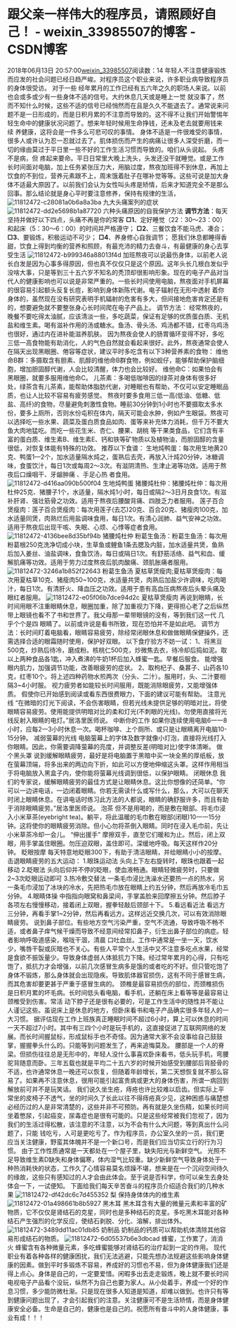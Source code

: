 # 跟父亲一样伟大的程序员，请照顾好自己！ - weixin_33985507的博客 - CSDN博客
2018年06月13日 20:57:00[weixin_33985507](https://me.csdn.net/weixin_33985507)阅读数：14
年轻人不注意健康锻炼而应发的社会问题已经日趋严峻。对程序员这个职业来说，许多职业病导致程序员的身体很受访。 对于一些 经年累月的工作已经有五六年之久的职场人来说。以前也会或多或少有一些身体不适的信号。大约休息几天或是睡上一觉 就没事了，然而不知什么时候，这些不适的信号已经悄然而在且是久久不能退去了。通常说来问题不是一日形成的，而是日积月累的不注意而导致的。这不得不让我们开始警惕年轻生命中的健康状况问题了。想来年轻时候用生命挣钱，还未及老去就要用钱来 续 养健康，这将会是一件多么可悲可叹的事情。
身体不适是一件很难受的事情，很多人或许认为忍一忍就过去了。肌体损伤而产生的病痛让很多人深受折磨，而一切的缘由莫过于平日里一些不好的工作生活习惯而导致的。咱们从头说起。
头疼不是病，但 疼起来要命。平日日常里大晚上洗头，头发还没干就睡觉。或是工作长时间面对电脑，加上任务紧张压力大，用脑过度，熬夜加班得不到休息，再加上饮食的不到位，营养元素跟不上，周末饿着肚子在哪补觉等等。这些可说是加大身体不适最大原因了。以前我们会认为女性叫头疼是矫情，后来才知道完全不是那么回事。那么结论就是身心平时要注意修养，保持有规律的生活，
![11812472-c28081a0b6a8a3ba](https://upload-images.jianshu.io/upload_images/11812472-c28081a0b6a8a3ba)
九大头痛案列的症状
![11812472-dd2e5698b1a87720](https://upload-images.jianshu.io/upload_images/11812472-dd2e5698b1a87720)
六种头痛原因的自我保护方法
**调节方法**：每天坚持并做好以下四点，头痛不再是你的常客
**□1**、定好睡觉（22：30～23：00）和起床（5：30～6：00）的时间并严格遵守；
**□2**、三餐饮食不能马虎、凑合；
**□3**、要锻炼，积极运动不可少；
**□4**、养身修心自我调节；
愿我们休息都睡得香甜，饮食上得到均衡的营养和照顾，有最充沛的精力去奋斗，有最健康的身心去享受生活
![11812472-b999346a88013f4d](https://upload-images.jianshu.io/upload_images/11812472-b999346a88013f4d)
加班熬夜可以说最伤身体，以前老人说长白发是因为心事多得原因，但也真不仅仅只是这个原因。这年头长几根白发似乎没啥大事，只是等到三十五六岁不知名的秃顶却很影响形象。现在的电子产品对当代人的健康影响也可以说是非常严重的。一些长时间使用电脑，熬夜面对手机屏幕的很容易引起额头反复长痘，影响到身体新陈代谢。电子辐射在无形中透射 着你身体的，虽然现在没有研究表明手机辐射的危害有多大，但间接地危害肯定还是有的，想要避免就不要整张身心长时间爬在电子产品上。
调节方法： 经常熬夜的，晚餐不要吃得太油腻，应该清淡一些，多吃蔬菜，保证有足够的优质蛋白质、无机盐和维生素。喝有滋补作用的汤或糖水。鱼汤、骨头汤、鸡汤都不错，红枣乌鸡汤也很好，通过内在进补能滋养肌肤。
因为熬夜会使人的肠胃循环变得不好，多吃三低一高食物能有助消化，人的气色自然就会看起来很好。此外，熬夜通常会使人在隔天出现黑眼圈、倦容等症状，建议平时多吃含有以下3种营养素的食物：
维他命B群：多摄取含有胆素、肌醇的维他命B群食物，例如蚬仔，能够帮助保护脑细胞，增加胆固醇代谢，人会比较清醒，体力也会比较好。
维他命C：如果怕会有黑眼圈，就要多服用维他命C。
儿茶素：多喝低咖啡因的绿茶对身体有很多好处，绿茶含有儿茶素，能帮助体脂肪代谢，对睡眠也有帮助，不仅可以安定睡眠品质，也让人比较不容易有疲劳感觉。
熬夜时要多食用三低一高(低油、低糖、低盐、高纤)的食物，尽量避免刺激性食物。睡前30分钟到1小时也不要摄取太多水份，要多上厕所，否则水份屯积在体内，隔天可能会水肿，例如产生眼袋。熬夜可以选择吃一些水果、蔬菜及蛋白质食品如肉、蛋等来补充体力消耗，但千万不要大鱼大肉地猛吃。而吃一些花生米、杏仁、腰果、胡桃 等干果类食品，它们含有丰富的蛋白质、维生素B、维生素E、钙和铁等矿物质以及植物油，而胆固醇的含量很低，对恢复体能有特殊的功效。
推荐以下食谱：
生地炖鸭蛋：每次用生地黄20克、鸭蛋1—2个，加水适量隔水炖之，蛋熟后去壳，再放入汁炖20分钟，冰糖调味，食蛋饮汁，每日1次或每周2～3次。有滋阴清热、生津止渴等功效。适用于熬夜后口燥咽干、牙龈肿痛 、手足心热 者食用。
![11812472-d416aa090b500f04](https://upload-images.jianshu.io/upload_images/11812472-d416aa090b500f04)
生地炖鸭蛋
猪腰炖杜仲：猪腰炖杜仲：每次用杜仲25克、猪腰子1个，水适量，隔水炖1小时，每日或隔2～3日月良食1次。有滋补肝肾、强壮筋骨之功效。适用于熬夜后腰酸背痛、四肢乏力者服用。
莲子百合煲瘦肉：莲子百合煲瘦肉：每次用莲子(去芯)20克、百合20克、猪瘦肉100克，加水适量同煲，肉熟烂后用盐调味食用，每日1次。有清心润肺、益气安神之功效。适用于熬夜后出现干咳、失眠、心烦、心悸等症者食用。
![11812472-4136bee8d35bf94b](https://upload-images.jianshu.io/upload_images/11812472-4136bee8d35bf94b)
猪腰炖杜仲
粉葛生鱼汤：粉葛生鱼汤：每次用粉葛根250克洗净切成小块，生草鱼或鲤鱼1条去腮及内脏，加水适量共煲，鱼熟后加入姜丝、油盐调味，食鱼饮汤，每日或隔日1次。有舒筋活络、益气和血、缓解肌痛等功效。适用于劳力过度熬夜后肌肉酸痛、颈肌胀痛者服用。
![11812472-3246a1b852f22643](https://upload-images.jianshu.io/upload_images/11812472-3246a1b852f22643)
粉葛生鱼汤
夏枯草煲瘦肉;夏枯草煲瘦肉：每次用夏枯草10克、猪瘦肉50~100克，水适量共煲，肉熟后加盐少许调味，吃肉喝汁，每日1次。有清肝火、降血压之功效。适用于患有高血压病熬夜后头晕头痛及眼红者服用。
![11812472-e05f06b7dce94d2c](https://upload-images.jianshu.io/upload_images/11812472-e05f06b7dce94d2c)
夏枯草煲瘦肉
再说到眼睛，长时间用眼不注重眼睛休息，眼圈加重，除了加重视力下降，更得担心老了之后纵然带上眼镜也看不了书和世界了。我父母那一辈带眼镜的没有，等到我们这一代 几乎个个是四 眼睛了。以前或许说是看书所致，现在恐怕并不是如此吧。
调节方法：长时间盯着电脑看，眼睛容易疲劳，除经常闭眼休息和做做眼睛保健操外，还需选择合适的眼霜随时使用，保护好双眼。
以下食疗验方不妨一试：
1、将黑豆500克，炒熟后待冷，磨成粉。核桃仁500克，炒微焦去衣，待冷却后捣如泥。取以上两种食品各1匙，冲入煮沸的牛奶1杯后加入蜂蜜一匙。早餐后服食。
能增强眼内肌力，加强调节功能，改善眼疲劳的症状。
2、取枸杞子、桑葚子、山药各10克，红枣10个。将上述四种药物水煎两次（分头、二汁）。服用时，头、二汁要相隔3~4小时服。
视力疲劳者如能较长时间服用，既能消除眼疲劳，又能增强体质。
假使你已开始感到阅读或看东西很费眼力，下面的建议可能有帮助。
注意光线
“在微暗的灯光下阅读，不会伤害眼睛，但若光线未提供足够的明暗对比，将使眼睛容易疲劳。使用能提供明暗对比的柔和灯光(不刺眼的光线)。勿使用直接将光线反射入眼睛的电灯。”居洛里医师说。
中断你的工作
如果你连续使用电脑6一一8小时，应每2一3小时休息一次。喝杯咖啡、上个厕所、或只是让眼睛离开电脑10-15分钟。
减弱萤幕的光线
电脑萤幕上的字体及数字就像小灯泡，直接将光线打入你眼睛。因此，你需要调降萤幕的亮度，并调整反差(明暗对比)使字体清晰。
做个黑头罩
说到缓解眼睛疲劳，最好是将电脑置于黑暗中买一块全黑的厚纸板，放在萤幕顶端，将多出来的两边向下折，如此可以方便地伸缩这头罩。这样作用相当于将电脑放入黑盒子内，使你能将萤幕光线调到很低，以保护眼睛。
闭眼休息
我们的专家说，缓解眼睛疲劳的最佳方式是让眼睛休息。这比你想像的还简单。“你可以一边讲电话，一边闭着眼睛。你若无需读什么或写什么，那么，大可以在聊天时闭上眼睛休息。在讲电话时练习此方法的人都说，眼睛的确舒服许多，而且有助于消除眼睛疲劳。”居洛里医师说。
泡茶
但不是用喝的，而是敷在眼部。将毛巾浸入小米草茶(eyebright tea)。躺平，将此温暖的毛巾敷在眼部(闭眼)10一一15分钟。这将使你的眼睛疲劳消除。但小心勿将茶倒入眼睛。同时在浸入毛巾前，先让小米草茶冷却一会儿。
“伸出援手”
摩擦双手，直至它们暖和为止。然后，闭上双眼，用手掌盖住眼圈。勿压迫双眼，盖住即可。深缓地呼吸。每天这样作20分钟。
眨眼按摩
每天特意地眨眼300下，有助于清洁眼睛，并给眼睛小小的按摩。
击退眼睛疲劳的五大运动：
1.眼珠运动法
头向上下左右旋转时，眼珠也跟着一起移动
2.眨眼法
头向后仰并不停的眨眼，使血液畅通。眼睛轻微疲劳时，只要做2~3次眨眼运动即可
3.热冷敷交替法
一条毛巾浸比洗澡水还要热一点的热水，另一条毛巾浸加了冰块的冷水，先把热毛巾放在眼睛上约五分钟，然后再放冷毛巾五分钟。
4.眼睛体操
中指指向眼窝和鼻梁间，手掌盖脸来回摩擦五分钟。然后脖子各项左右慢慢移动，接着闭上双眼，握拳轻敲后颈部十下。
5.看远看近法
看远方三分钟，再看手掌1~2分钟，然后再看远方。这样远近交换几次，可以有效消除眼睛疲劳。
说到鼻子部位。有些地方空气污染严重，空气不流通，导致呼吸不畅不适，或者鼻子痒气候干燥而导致不经意间经常扣鼻子，衍生出鼻子部位的病症。轻者影响呼吸道感染，喉咙干涸，清晨 口吐血丝。工作中通常是一坐一天，饮水少，嘴唇干裂或灰暗也不关心。有些人平常个人生活中又不注意多吃点水果，经常是食欲不振饭量少。导致身体虚弱人体抵抗力下降。经过常年累月的心得，只有吃饱了，抵抗力才会增强，以前几次感冒生病多是饿的或者吃的不好。但只管吃饱了 身体不锻炼，那么身体就会出现隐疾。导致肌体器官损伤，这有不同于感冒生病，而其危害却要更甚于严重于感冒生病的。
颈椎是最容易损伤的部位，而颈椎损伤是日积月累的坏毛病。长时间低头看电脑，看手机，还躺在床上看等等是最容易让颈椎受到伤害。常活 动下脖子还是很有必要的，可是工作生活中的随性并不能让人谨记这些。虽说床上是休息的地方，但卧床看书和电子产品确实很多年轻人的一大习惯。
据评估现在工作上班族真正睡眠时间不超过6小时，算上可以休息的时间一天不超过7小时。其中有三四个小时是玩手机的，这直接促进了互联网网络的发展。而长时间握鼠标，形成鼠标手也不奇怪。因为通常大家不会没事给自己鼓鼓掌，握握拳头什么的。只能等到问题发生了，再来追悔莫及。
腰部是一个人的脊梁。但损伤往往总是无形中的，年轻人没什么事喜欢卧床看书，低头玩手机，弯腰驼背随意而卧。三年五载也就是平均二十五六岁的时候开始感受到腰部后背胫骨的不适，也许通常休息一晚还可以恢复，但随着年龄增长，第二天想恢复就不那么容易了。如果再不注意休息，很用可能引起富贵病或更大的身体伤害，所谓一病回到解放前可并不是玩笑话。
我们说久坐生疮，痔疮也许比较难以启齿。但实际上平常坐的皮椅子不透气，坐的时间久了长此以往不得痔疮真少见，这种困惑与痛楚想必经历过的人是非常清楚的，这些并非不可预防。再有就是久坐伤精，如果长时间坐着憋尿，引起癌变，尿毒症也是很有可能的。只是这些经常被我们忽视了，因为我们的生活过得松散，该注意的不注意，以为不会有什么大问题，等到真出什么问题了，只能 钱吃亏，人可是更吃亏了。作为程序员，办公室久坐的一员，我们更应当关注健康，野蛮其体魄并不是一个新口号，而是我们应当切实立行的行为习惯。
由于工作性质通常是一天都处在一个屋子里，缺失阳光与新鲜空气。 光照不足导致维生素D缺失和身体偏寒，体内湿气比较重。缺少新鲜空气导致身体处于一种热消耗快的状态，工作久了心情容易莫名烦躁不堪，想来是在一个沉闷空间待久的缘故，这些只有感知过的人才会由此体会。至于说是否科学，你可以亲生去身处体会一下，一试便知。
下面给我们每天辛苦奋斗的程序员介绍适合我们的几种水果
![11812472-df42dc6c7d455352](https://upload-images.jianshu.io/upload_images/11812472-df42dc6c7d455352)
梨
保持身体体内的维生素
![11812472-01a498661b8b5927](https://upload-images.jianshu.io/upload_images/11812472-01a498661b8b5927)
黑木耳
黑木耳含有大量的微量元素和丰富的矿物质，它不仅仅是肾结石的克星，同时也是多种结石的克星。多吃黑木耳能对各种结石产生强烈的化学反应，使结石剥脱、分化、溶解，排出体外。
![11812472-3489dd11ac01db85](https://upload-images.jianshu.io/upload_images/11812472-3489dd11ac01db85)
奶制品
奶制品的钙质可以帮助机体清除其他容易形成结石的物质。
![11812472-6d05537b6e3dbcad](https://upload-images.jianshu.io/upload_images/11812472-6d05537b6e3dbcad)
蜂蜜，工作累了，消消火
蜂蜜含有各种微量元素，多吃蜂蜜能够对肾结石的治疗起到一定的作用。
现代职业有着各种各样的健康困扰，我们无法逃避，只能先想办法规避这些影响身体健康的因素。做到平时多锻炼不容易，养成好的习惯也不易，但为身体健康我们还是得上点心。身体是自己的，一定要爱惜。闲暇多出去走走锻炼，晚上就不要长时间电视电子产品看个没玩，纵然不为自己也要为家人。从小处着手，养成一个好的作息习惯，多少能防微杜渐。只是现在很多人知道是知道，却难以做到。也许只有等到健康问题出现了，才会引起我们的注意。关注健康可不是生活矫情，而是身体健康安全必备。生命是自己的，健康也是自己的。祝愿所有奋斗中的人身体健康，事业有成！！！
